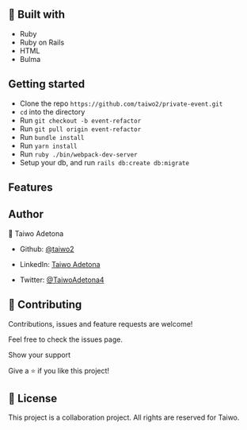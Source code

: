 ## 🔧 Built with<a name = "built_using"></a>

- Ruby
- Ruby on Rails
- HTML
- Bulma


## Getting started

- Clone the repo `https://github.com/taiwo2/private-event.git`
- `cd` into the directory
- Run `git checkout -b event-refactor`
- Run `git pull origin event-refactor`
- Run `bundle install`
- Run `yarn install`
- Run `ruby ./bin/webpack-dev-server`
- Setup your db, and run `rails db:create db:migrate`

## Features


## Author

👤 Taiwo Adetona

- Github: [@taiwo2](https://github.com/taiwo2)

- LinkedIn: [Taiwo Adetona](https://www.linkedin.com/in/taiwo-adetona/)

- Twitter: [@TaiwoAdetona4](https://twitter.com/TaiwoAdetona4/)

## 🤝 Contributing

Contributions, issues and feature requests are welcome!

Feel free to check the issues page.

Show your support

Give a ⭐️ if you like this project!

## 📝 License

This project is a collaboration project. All rights are reserved for Taiwo.
